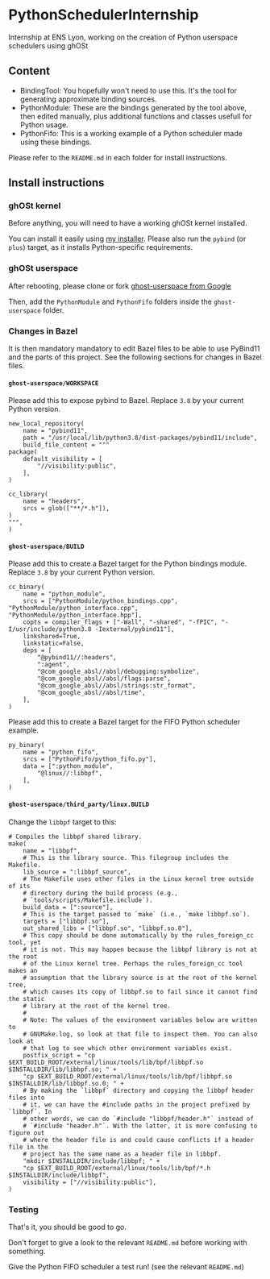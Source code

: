 # PythonSchedulerInternship

Internship at ENS Lyon, working on the creation of Python userspace schedulers using ghOSt

## Content

* BindingTool: You hopefully won't need to use this. It's the tool for generating approximate binding sources.
* PythonModule: These are the bindings generated by the tool above, then edited manually, plus additional functions and classes usefull for Python usage.
* PythonFifo: This is a working example of a Python scheduler made using these bindings.

Please refer to the `README.md` in each folder for install instructions.

## Install instructions

### ghOSt kernel

Before anything, you will need to have a working ghOSt kernel installed.

You can install it easily using [my installer](https://github.com/Swire42/ghost-installer).
Please also run the `pybind` (or `plus`) target, as it installs Python-specific requirements.

### ghOSt userspace

After rebooting, please clone or fork [ghost-userspace from Google](https://github.com/google/ghost-userspace)

Then, add the `PythonModule` and `PythonFifo` folders inside the `ghost-userspace` folder.

### Changes in Bazel

It is then mandatory mandatory to edit Bazel files to be able to use PyBind11 and the parts of this project. See the following sections for changes in Bazel files.

#### `ghost-userspace/WORKSPACE`

Please add this to expose pybind to Bazel.
Replace `3.8` by your current Python version.

```
new_local_repository(
    name = "pybind11",
    path = "/usr/local/lib/python3.8/dist-packages/pybind11/include",
    build_file_content = """
package(
    default_visibility = [
        "//visibility:public",
    ],
)

cc_library(
    name = "headers",
    srcs = glob(["**/*.h"]),
)
""",
)
```

#### `ghost-userspace/BUILD`

Please add this to create a Bazel target for the Python bindings module.
Replace `3.8` by your current Python version.

```
cc_binary(
    name = "python_module",
    srcs = ["PythonModule/python_bindings.cpp", "PythonModule/python_interface.cpp", "PythonModule/python_interface.hpp"],
    copts = compiler_flags + ["-Wall", "-shared", "-fPIC", "-I/usr/include/python3.8 -Iexternal/pybind11"],
    linkshared=True,
    linkstatic=False,
    deps = [
        "@pybind11//:headers",
        ":agent",
        "@com_google_absl//absl/debugging:symbolize",
        "@com_google_absl//absl/flags:parse",
        "@com_google_absl//absl/strings:str_format",
        "@com_google_absl//absl/time",
    ],
)
```

Please add this to create a Bazel target for the FIFO Python scheduler example.

```
py_binary(
    name = "python_fifo",
    srcs = ["PythonFifo/python_fifo.py"],
    data = [":python_module",
        "@linux//:libbpf",
    ],
)
```

#### `ghost-userspace/third_party/linux.BUILD`

Change the `libbpf` target to this:

```
# Compiles the libbpf shared library.
make(
    name = "libbpf",
    # This is the library source. This filegroup includes the Makefile.
    lib_source = ":libbpf_source",
    # The Makefile uses other files in the Linux kernel tree outside of its
    # directory during the build process (e.g.,
    # `tools/scripts/Makefile.include`).
    build_data = [":source"],
    # This is the target passed to `make` (i.e., `make libbpf.so`).
    targets = ["libbpf.so"],
    out_shared_libs = ["libbpf.so", "libbpf.so.0"],
    # This copy should be done automatically by the rules_foreign_cc tool, yet
    # it is not. This may happen because the libbpf library is not at the root
    # of the Linux kernel tree. Perhaps the rules_foreign_cc tool makes an
    # assumption that the library source is at the root of the kernel tree,
    # which causes its copy of libbpf.so to fail since it cannot find the static
    # library at the root of the kernel tree.
    #
    # Note: The values of the environment variables below are written to
    # GNUMake.log, so look at that file to inspect them. You can also look at
    # that log to see which other environment variables exist.
    postfix_script = "cp $EXT_BUILD_ROOT/external/linux/tools/lib/bpf/libbpf.so $INSTALLDIR/lib/libbpf.so; " +
    "cp $EXT_BUILD_ROOT/external/linux/tools/lib/bpf/libbpf.so $INSTALLDIR/lib/libbpf.so.0; " +
    # By making the `libbpf` directory and copying the libbpf header files into
    # it, we can have the #include paths in the project prefixed by `libbpf`. In
    # other words, we can do `#include "libbpf/header.h"` instead of
    # `#include "header.h"`. With the latter, it is more confusing to figure out
    # where the header file is and could cause conflicts if a header file in the
    # project has the same name as a header file in libbpf.
    "mkdir $INSTALLDIR/include/libbpf; " +
    "cp $EXT_BUILD_ROOT/external/linux/tools/lib/bpf/*.h $INSTALLDIR/include/libbpf",
    visibility = ["//visibility:public"],
)
```

### Testing

That's it, you should be good to go.

Don't forget to give a look to the relevant `README.md` before working with something.

Give the Python FIFO scheduler a test run! (see the relevant `README.md`)
